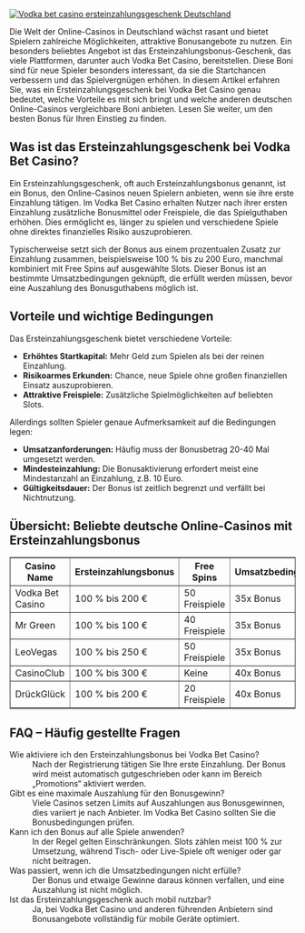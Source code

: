 [![Vodka bet casino ersteinzahlungsgeschenk Deutschland](https://123-caf.pages.dev/gitsignup.png)](https://vrmoo.ru/Bt82HjjY)

<p>Die Welt der Online-Casinos in Deutschland wächst rasant und bietet Spielern zahlreiche Möglichkeiten, attraktive Bonusangebote zu nutzen. Ein besonders beliebtes Angebot ist das Ersteinzahlungsbonus-Geschenk, das viele Plattformen, darunter auch Vodka Bet Casino, bereitstellen. Diese Boni sind für neue Spieler besonders interessant, da sie die Startchancen verbessern und das Spielvergnügen erhöhen. In diesem Artikel erfahren Sie, was ein Ersteinzahlungsgeschenk bei Vodka Bet Casino genau bedeutet, welche Vorteile es mit sich bringt und welche anderen deutschen Online-Casinos vergleichbare Boni anbieten. Lesen Sie weiter, um den besten Bonus für Ihren Einstieg zu finden.</p>  <h2>Was ist das Ersteinzahlungsgeschenk bei Vodka Bet Casino?</h2> <p>Ein Ersteinzahlungsgeschenk, oft auch Ersteinzahlungsbonus genannt, ist ein Bonus, den Online-Casinos neuen Spielern anbieten, wenn sie ihre erste Einzahlung tätigen. Im Vodka Bet Casino erhalten Nutzer nach ihrer ersten Einzahlung zusätzliche Bonusmittel oder Freispiele, die das Spielguthaben erhöhen. Dies ermöglicht es, länger zu spielen und verschiedene Spiele ohne direktes finanzielles Risiko auszuprobieren.</p> <p>Typischerweise setzt sich der Bonus aus einem prozentualen Zusatz zur Einzahlung zusammen, beispielsweise 100 % bis zu 200 Euro, manchmal kombiniert mit Free Spins auf ausgewählte Slots. Dieser Bonus ist an bestimmte Umsatzbedingungen geknüpft, die erfüllt werden müssen, bevor eine Auszahlung des Bonusguthabens möglich ist.</p>  <h2>Vorteile und wichtige Bedingungen</h2> <p>Das Ersteinzahlungsgeschenk bietet verschiedene Vorteile:</p> <ul> <li><strong>Erhöhtes Startkapital:</strong> Mehr Geld zum Spielen als bei der reinen Einzahlung.</li> <li><strong>Risikoarmes Erkunden:</strong> Chance, neue Spiele ohne großen finanziellen Einsatz auszuprobieren.</li> <li><strong>Attraktive Freispiele:</strong> Zusätzliche Spielmöglichkeiten auf beliebten Slots.</li> </ul> <p>Allerdings sollten Spieler genaue Aufmerksamkeit auf die Bedingungen legen:</p> <ul> <li><strong>Umsatzanforderungen:</strong> Häufig muss der Bonusbetrag 20-40 Mal umgesetzt werden.</li> <li><strong>Mindesteinzahlung:</strong> Die Bonusaktivierung erfordert meist eine Mindestanzahl an Einzahlung, z.B. 10 Euro.</li> <li><strong>Gültigkeitsdauer:</strong> Der Bonus ist zeitlich begrenzt und verfällt bei Nichtnutzung.</li> </ul>  <h2>Übersicht: Beliebte deutsche Online-Casinos mit Ersteinzahlungsbonus</h2> <table border="1" cellpadding="5" cellspacing="0"> <thead> <tr> <th>Casino Name</th> <th>Ersteinzahlungsbonus</th> <th>Free Spins</th> <th>Umsatzbedingungen</th> <th>Mindesteinzahlung</th> </tr> </thead> <tbody> <tr> <td>Vodka Bet Casino</td> <td>100 % bis 200 €</td> <td>50 Freispiele</td> <td>35x Bonus</td> <td>10 €</td> </tr> <tr> <td>Mr Green</td> <td>100 % bis 100 €</td> <td>40 Freispiele</td> <td>35x Bonus</td> <td>10 €</td> </tr> <tr> <td>LeoVegas</td> <td>100 % bis 250 €</td> <td>50 Freispiele</td> <td>35x Bonus</td> <td>20 €</td> </tr> <tr> <td>CasinoClub</td> <td>100 % bis 300 €</td> <td>Keine</td> <td>40x Bonus</td> <td>20 €</td> </tr> <tr> <td>DrückGlück</td> <td>100 % bis 200 €</td> <td>20 Freispiele</td> <td>40x Bonus</td> <td>10 €</td> </tr> </tbody> </table>  <h2>FAQ – Häufig gestellte Fragen</h2> <dl> <dt>Wie aktiviere ich den Ersteinzahlungsbonus bei Vodka Bet Casino?</dt> <dd>Nach der Registrierung tätigen Sie Ihre erste Einzahlung. Der Bonus wird meist automatisch gutgeschrieben oder kann im Bereich „Promotions“ aktiviert werden.</dd>  <dt>Gibt es eine maximale Auszahlung für den Bonusgewinn?</dt> <dd>Viele Casinos setzen Limits auf Auszahlungen aus Bonusgewinnen, dies variiert je nach Anbieter. Im Vodka Bet Casino sollten Sie die Bonusbedingungen prüfen.</dd>  <dt>Kann ich den Bonus auf alle Spiele anwenden?</dt> <dd>In der Regel gelten Einschränkungen. Slots zählen meist 100 % zur Umsetzung, während Tisch- oder Live-Spiele oft weniger oder gar nicht beitragen.</dd>  <dt>Was passiert, wenn ich die Umsatzbedingungen nicht erfülle?</dt> <dd>Der Bonus und etwaige Gewinne daraus können verfallen, und eine Auszahlung ist nicht möglich.</dd>  <dt>Ist das Ersteinzahlungsgeschenk auch mobil nutzbar?</dt> <dd>Ja, bei Vodka Bet Casino und anderen führenden Anbietern sind Bonusangebote vollständig für mobile Geräte optimiert.</dd> </dl>